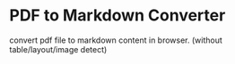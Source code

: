 # PDF to Markdown Converter

convert pdf file to markdown content in browser. (without table/layout/image detect)
